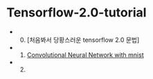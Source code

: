 # Tensorflow-2.0-tutorial
- 00. [처음봐서 당황스러운 tensorflow 2.0 문법]
- 01. [Convolutional Neural Network with mnist]()
- 02. []()

